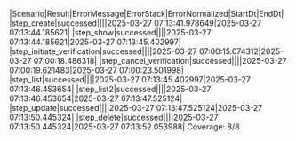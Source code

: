 |Scenario|Result|ErrorMessage|ErrorStack|ErrorNormalized|StartDt|EndDt|
|step_create|successed||||2025-03-27 07:13:41.978649|2025-03-27 07:13:44.185621|
|step_show|successed||||2025-03-27 07:13:44.185621|2025-03-27 07:13:45.402997|
|step_initiate_verification|successed||||2025-03-27 07:00:15.074312|2025-03-27 07:00:18.486318|
|step_cancel_verification|successed||||2025-03-27 07:00:19.621483|2025-03-27 07:00:23.501998|
|step_list|successed||||2025-03-27 07:13:45.402997|2025-03-27 07:13:46.453654|
|step_list2|successed||||2025-03-27 07:13:46.453654|2025-03-27 07:13:47.525124|
|step_update|successed||||2025-03-27 07:13:47.525124|2025-03-27 07:13:50.445324|
|step_delete|successed||||2025-03-27 07:13:50.445324|2025-03-27 07:13:52.053988|
Coverage: 8/8
